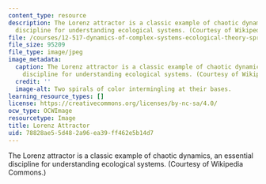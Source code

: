 ```yaml
---
content_type: resource
description: The Lorenz attractor is a classic example of chaotic dynamics, an essential
  discipline for understanding ecological systems. (Courtesy of Wikipedia Commons.)
file: /courses/12-517-dynamics-of-complex-systems-ecological-theory-spring-2001/78828ae55d482a96ea39ff462e5b14d7_12-517s01.jpg
file_size: 95209
file_type: image/jpeg
image_metadata:
  caption: The Lorenz attractor is a classic example of chaotic dynamics, an essential
    discipline for understanding ecological systems. (Courtesy of Wikipedia Commons.)
  credit: ''
  image-alt: Two spirals of color intermingling at their bases.
learning_resource_types: []
license: https://creativecommons.org/licenses/by-nc-sa/4.0/
ocw_type: OCWImage
resourcetype: Image
title: Lorenz Attractor
uid: 78828ae5-5d48-2a96-ea39-ff462e5b14d7
---
```

The Lorenz attractor is a classic example of chaotic dynamics, an essential discipline for understanding ecological systems. (Courtesy of Wikipedia Commons.)